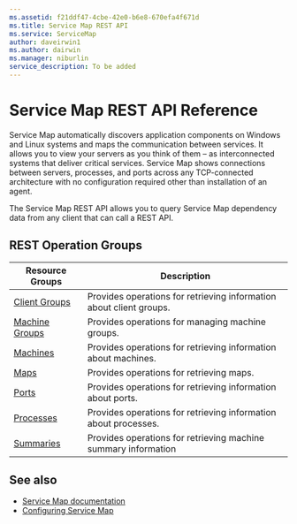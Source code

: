 ```yaml
---
ms.assetid: f21ddf47-4cbe-42e0-b6e8-670efa4f671d
ms.title: Service Map REST API
ms.service: ServiceMap
author: daveirwin1
ms.author: dairwin
ms.manager: niburlin
service_description: To be added
---
```



# Service Map REST API Reference

Service Map automatically discovers application components on Windows and Linux systems and maps the communication between services. It allows you to view your servers as you think of them – as interconnected systems that deliver critical services.  Service Map shows connections between servers, processes, and ports across any TCP-connected architecture with no configuration required other than installation of an agent.

The Service Map REST API allows you to query Service Map dependency data from any client that can call a REST API.

## REST Operation Groups

| Resource Groups                    | Description                                                          |
|------------------------------------|----------------------------------------------------------------------|
| [Client Groups](./clientgroups)    | Provides operations for retrieving information about client groups.  |
| [Machine Groups](./machinegroups)  | Provides operations for managing machine groups.                     |
| [Machines](./machines)             | Provides operations for retrieving information about machines.       |
| [Maps](./maps)                     | Provides operations for retrieving maps.                             |
| [Ports](./ports)                   | Provides operations for retrieving information about ports.          |
| [Processes](./processes)           | Provides operations for retrieving information about processes.      |
| [Summaries](./summaries)           | Provides operations for retrieving machine summary information       |


## See also

- [Service Map documentation](https://docs.microsoft.com/azure/operations-management-suite/operations-management-suite-service-map)
- [Configuring Service Map](https://docs.microsoft.com/azure/operations-management-suite/operations-management-suite-service-map-configure)
